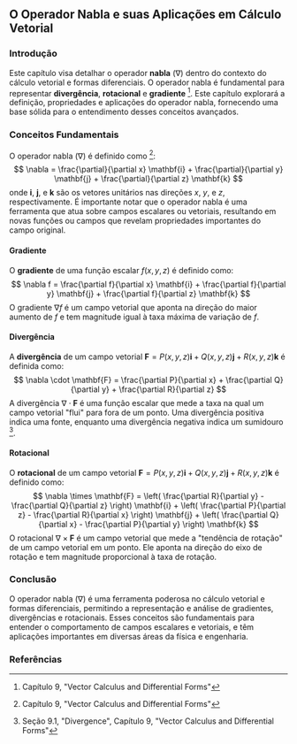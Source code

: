 ## O Operador Nabla e suas Aplicações em Cálculo Vetorial
### Introdução
Este capítulo visa detalhar o operador **nabla** ($\nabla$) dentro do contexto do cálculo vetorial e formas diferenciais. O operador nabla é fundamental para representar **divergência**, **rotacional** e **gradiente** [^1]. Este capítulo explorará a definição, propriedades e aplicações do operador nabla, fornecendo uma base sólida para o entendimento desses conceitos avançados.

### Conceitos Fundamentais
O operador nabla ($\nabla$) é definido como [^1]:
$$ \nabla = \frac{\partial}{\partial x} \mathbf{i} + \frac{\partial}{\partial y} \mathbf{j} + \frac{\partial}{\partial z} \mathbf{k} $$
onde $\mathbf{i}$, $\mathbf{j}$, e $\mathbf{k}$ são os vetores unitários nas direções $x$, $y$, e $z$, respectivamente. É importante notar que o operador nabla é uma ferramenta que atua sobre campos escalares ou vetoriais, resultando em novas funções ou campos que revelam propriedades importantes do campo original.

#### Gradiente
O **gradiente** de uma função escalar $f(x, y, z)$ é definido como:
$$ \nabla f = \frac{\partial f}{\partial x} \mathbf{i} + \frac{\partial f}{\partial y} \mathbf{j} + \frac{\partial f}{\partial z} \mathbf{k} $$
O gradiente $\nabla f$ é um campo vetorial que aponta na direção do maior aumento de $f$ e tem magnitude igual à taxa máxima de variação de $f$.

#### Divergência
A **divergência** de um campo vetorial $\mathbf{F} = P(x, y, z)\mathbf{i} + Q(x, y, z)\mathbf{j} + R(x, y, z)\mathbf{k}$ é definida como:
$$ \nabla \cdot \mathbf{F} = \frac{\partial P}{\partial x} + \frac{\partial Q}{\partial y} + \frac{\partial R}{\partial z} $$
A divergência $\nabla \cdot \mathbf{F}$ é uma função escalar que mede a taxa na qual um campo vetorial "flui" para fora de um ponto. Uma divergência positiva indica uma fonte, enquanto uma divergência negativa indica um sumidouro [^14].

#### Rotacional
O **rotacional** de um campo vetorial $\mathbf{F} = P(x, y, z)\mathbf{i} + Q(x, y, z)\mathbf{j} + R(x, y, z)\mathbf{k}$ é definido como:
$$ \nabla \times \mathbf{F} = \left( \frac{\partial R}{\partial y} - \frac{\partial Q}{\partial z} \right) \mathbf{i} + \left( \frac{\partial P}{\partial z} - \frac{\partial R}{\partial x} \right) \mathbf{j} + \left( \frac{\partial Q}{\partial x} - \frac{\partial P}{\partial y} \right) \mathbf{k} $$
O rotacional $\nabla \times \mathbf{F}$ é um campo vetorial que mede a "tendência de rotação" de um campo vetorial em um ponto. Ele aponta na direção do eixo de rotação e tem magnitude proporcional à taxa de rotação.

### Conclusão
O operador nabla ($\nabla$) é uma ferramenta poderosa no cálculo vetorial e formas diferenciais, permitindo a representação e análise de gradientes, divergências e rotacionais. Esses conceitos são fundamentais para entender o comportamento de campos escalares e vetoriais, e têm aplicações importantes em diversas áreas da física e engenharia.

### Referências
[^1]: Capítulo 9, "Vector Calculus and Differential Forms"
[^14]: Seção 9.1, "Divergence", Capítulo 9, "Vector Calculus and Differential Forms"
<!-- END -->